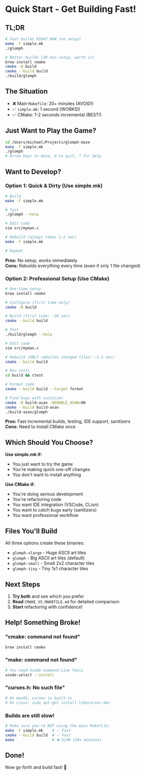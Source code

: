 # Quick Start - Get Building Fast!

## TL;DR

```bash
# Fast builds RIGHT NOW (no setup)
make -f simple.mk
./glomph

# Better builds (30 min setup, worth it)
brew install cmake
cmake -B build
cmake --build build
./build/glomph
```

## The Situation

- ❌ Main `Makefile`: 20+ minutes (AVOID!)
- ✅ `simple.mk`: 1 second (WORKS!)
- ✅ CMake: 1-2 seconds incremental (BEST!)

## Just Want to Play the Game?

```bash
cd /Users/michael/Projects/glomph-maze
make -f simple.mk
./glomph
# Arrow keys to move, Q to quit, ? for help
```

## Want to Develop?

### Option 1: Quick & Dirty (Use simple.mk)

```bash
# Build
make -f simple.mk

# Test
./glomph --help

# Edit code
vim src/myman.c

# Rebuild (always takes 1-2 sec)
make -f simple.mk

# Repeat
```

**Pros:** No setup, works immediately  
**Cons:** Rebuilds everything every time (even if only 1 file changed)

### Option 2: Professional Setup (Use CMake)

```bash
# One-time setup
brew install cmake

# Configure (first time only)
cmake -B build

# Build (first time: ~30 sec)
cmake --build build

# Test
./build/glomph --help

# Edit code
vim src/myman.c

# Rebuild (ONLY rebuilds changed files! ~1-2 sec)
cmake --build build

# Run tests
cd build && ctest

# Format code
cmake --build build --target format

# Find bugs with sanitizer
cmake -B build-asan -DENABLE_ASAN=ON
cmake --build build-asan
./build-asan/glomph
```

**Pros:** Fast incremental builds, testing, IDE support, sanitizers  
**Cons:** Need to install CMake once

## Which Should You Choose?

**Use simple.mk if:**
- You just want to try the game
- You're making quick one-off changes
- You don't want to install anything

**Use CMake if:**
- You're doing serious development
- You're refactoring code
- You want IDE integration (VSCode, CLion)
- You want to catch bugs early (sanitizers)
- You want professional workflow

## Files You'll Build

All three options create these binaries:

- `glomph-xlarge` - Huge ASCII art tiles
- `glomph` - Big ASCII art tiles (default)
- `glomph-small` - Small 2x2 character tiles
- `glomph-tiny` - Tiny 1x1 character tiles

## Next Steps

1. **Try both** and see which you prefer
2. **Read** `CMAKE_VS_MAKEFILE.md` for detailed comparison
3. **Start** refactoring with confidence!

## Help! Something Broke!

### "cmake: command not found"
```bash
brew install cmake
```

### "make: command not found"
```bash
# You need Xcode Command Line Tools
xcode-select --install
```

### "curses.h: No such file"
```bash
# On macOS, curses is built-in
# On Linux: sudo apt-get install libncurses-dev
```

### Builds are still slow!
```bash
# Make sure you're NOT using the main Makefile:
make -f simple.mk    # ✅ Fast
cmake --build build  # ✅ Fast  
make                 # ❌ SLOW (20+ minutes)
```

## Done!

Now go forth and build fast! 🚀
